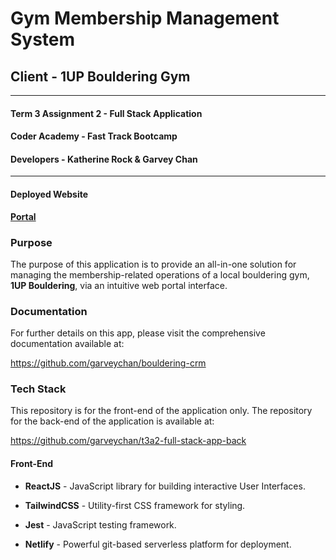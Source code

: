 # Gym Membership Management System

## Client - 1UP Bouldering Gym

<hr>

#### Term 3 Assignment 2 - Full Stack Application

#### Coder Academy - Fast Track Bootcamp

#### Developers - Katherine Rock & Garvey Chan

<hr>

#### Deployed Website

**[Portal](https://boulderingcrm.netlify.app)**

### Purpose

The purpose of this application is to provide an all-in-one solution for managing the membership-related operations of a local bouldering gym, **1UP Bouldering**, via an intuitive web portal interface.

### Documentation

For further details on this app, please visit the comprehensive documentation available at:

<https://github.com/garveychan/bouldering-crm>

### Tech Stack

This repository is for the front-end of the application only. The repository for the back-end of the application is available at:

<https://github.com/garveychan/t3a2-full-stack-app-back>

#### Front-End

- **ReactJS** - JavaScript library for building interactive User Interfaces.

- **TailwindCSS** - Utility-first CSS framework for styling.
  
- **Jest** - JavaScript testing framework.

- **Netlify** - Powerful git-based serverless platform for deployment.


